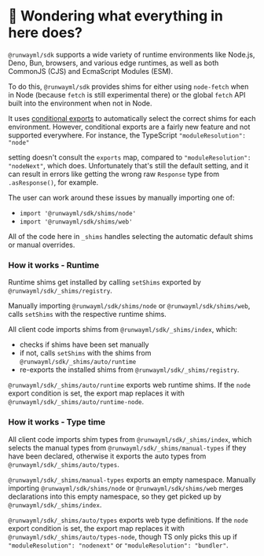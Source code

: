 # 👋 Wondering what everything in here does?

`@runwayml/sdk` supports a wide variety of runtime environments like Node.js, Deno, Bun, browsers, and various
edge runtimes, as well as both CommonJS (CJS) and EcmaScript Modules (ESM).

To do this, `@runwayml/sdk` provides shims for either using `node-fetch` when in Node (because `fetch` is still experimental there) or the global `fetch` API built into the environment when not in Node.

It uses [conditional exports](https://nodejs.org/api/packages.html#conditional-exports) to
automatically select the correct shims for each environment. However, conditional exports are a fairly new
feature and not supported everywhere. For instance, the TypeScript `"moduleResolution": "node"`

setting doesn't consult the `exports` map, compared to `"moduleResolution": "nodeNext"`, which does.
Unfortunately that's still the default setting, and it can result in errors like
getting the wrong raw `Response` type from `.asResponse()`, for example.

The user can work around these issues by manually importing one of:

- `import '@runwayml/sdk/shims/node'`
- `import '@runwayml/sdk/shims/web'`

All of the code here in `_shims` handles selecting the automatic default shims or manual overrides.

### How it works - Runtime

Runtime shims get installed by calling `setShims` exported by `@runwayml/sdk/_shims/registry`.

Manually importing `@runwayml/sdk/shims/node` or `@runwayml/sdk/shims/web`, calls `setShims` with the respective runtime shims.

All client code imports shims from `@runwayml/sdk/_shims/index`, which:

- checks if shims have been set manually
- if not, calls `setShims` with the shims from `@runwayml/sdk/_shims/auto/runtime`
- re-exports the installed shims from `@runwayml/sdk/_shims/registry`.

`@runwayml/sdk/_shims/auto/runtime` exports web runtime shims.
If the `node` export condition is set, the export map replaces it with `@runwayml/sdk/_shims/auto/runtime-node`.

### How it works - Type time

All client code imports shim types from `@runwayml/sdk/_shims/index`, which selects the manual types from `@runwayml/sdk/_shims/manual-types` if they have been declared, otherwise it exports the auto types from `@runwayml/sdk/_shims/auto/types`.

`@runwayml/sdk/_shims/manual-types` exports an empty namespace.
Manually importing `@runwayml/sdk/shims/node` or `@runwayml/sdk/shims/web` merges declarations into this empty namespace, so they get picked up by `@runwayml/sdk/_shims/index`.

`@runwayml/sdk/_shims/auto/types` exports web type definitions.
If the `node` export condition is set, the export map replaces it with `@runwayml/sdk/_shims/auto/types-node`, though TS only picks this up if `"moduleResolution": "nodenext"` or `"moduleResolution": "bundler"`.
